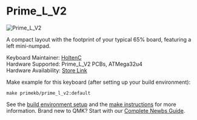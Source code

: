 # Prime_L_V2

![Prime_L_V2](https://i.imgur.com/jUWhjOD.jpg)

A compact layout with the footprint of your typical 65% board, featuring a left mini-numpad.

Keyboard Maintainer: [HoltenC](https://github.com/HoltenC)  
Hardware Supported: Prime_L_V2 PCBs, ATMega32u4  
Hardware Availability: [Store Link](https://www.primekb.com)

Make example for this keyboard (after setting up your build environment):

    make primekb/prime_l_v2:default

See the [build environment setup](https://docs.qmk.fm/#/getting_started_build_tools) and the [make instructions](https://docs.qmk.fm/#/getting_started_make_guide) for more information. Brand new to QMK? Start with our [Complete Newbs Guide](https://docs.qmk.fm/#/newbs).
